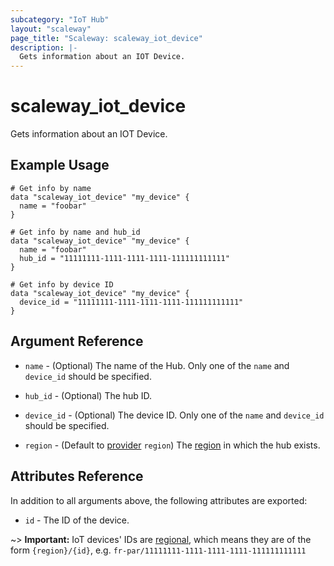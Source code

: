 ```yaml
---
subcategory: "IoT Hub"
layout: "scaleway"
page_title: "Scaleway: scaleway_iot_device"
description: |-
  Gets information about an IOT Device.
---
```


# scaleway_iot_device

Gets information about an IOT Device.

## Example Usage

```hcl
# Get info by name 
data "scaleway_iot_device" "my_device" {
  name = "foobar"
}

# Get info by name and hub_id
data "scaleway_iot_device" "my_device" {
  name = "foobar"
  hub_id = "11111111-1111-1111-1111-111111111111"
}

# Get info by device ID
data "scaleway_iot_device" "my_device" {
  device_id = "11111111-1111-1111-1111-111111111111"
}

```

## Argument Reference

- `name` - (Optional) The name of the Hub.
  Only one of the `name` and `device_id` should be specified.

- `hub_id` - (Optional) The hub ID.

- `device_id` - (Optional) The device ID.
  Only one of the `name` and `device_id` should be specified.

- `region` - (Default to [provider](../index.md) `region`) The [region](../guides/regions_and_zones.md#zones) in which the hub exists.

## Attributes Reference

In addition to all arguments above, the following attributes are exported:

- `id` - The ID of the device.

~> **Important:** IoT devices' IDs are [regional](../guides/regions_and_zones.md#resource-ids), which means they are of the form `{region}/{id}`, e.g. `fr-par/11111111-1111-1111-1111-111111111111`

